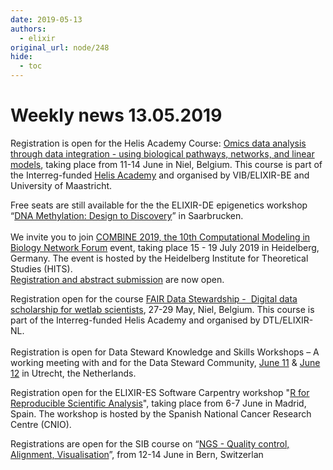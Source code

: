 ```yaml
---
date: 2019-05-13
authors:
  - elixir
original_url: node/248
hide:
  - toc
---
```


# Weekly news 13.05.2019

<p>Registration is open for the Helis Academy Course:&nbsp;<a href="https://elixir-europe.us4.list-manage.com/track/click?u=751beffce2e491f94d6f66918&amp;id=3c2671e8de&amp;e=64fa86a9a6" target="_blank">Omics data analysis through data integration - using biological pathways, networks, and linear models</a>, taking place from 11-14 June in Niel, Belgium. This course is part of the Interreg-funded&nbsp;<a href="https://elixir-europe.us4.list-manage.com/track/click?u=751beffce2e491f94d6f66918&amp;id=36b51889a1&amp;e=64fa86a9a6" target="_blank">Helis Academy</a>&nbsp;and organised by VIB/ELIXIR-BE and University of Maastricht.</p>

<p>Free seats are still available for the the ELIXIR-DE epigenetics workshop “<a href="https://elixir-europe.us4.list-manage.com/track/click?u=751beffce2e491f94d6f66918&amp;id=a534de7403&amp;e=64fa86a9a6" target="_blank">DNA Methylation: Design to Discovery</a>” in Saarbrucken.<br />
<br />
We invite you to join&nbsp;<a href="https://elixir-europe.us4.list-manage.com/track/click?u=751beffce2e491f94d6f66918&amp;id=56280f81b7&amp;e=64fa86a9a6" target="_blank">COMBINE 2019, the 10th Computational Modeling in Biology Network Forum</a>&nbsp;event, taking place 15 - 19 July 2019 in Heidelberg, Germany. The event is hosted by the Heidelberg Institute for Theoretical Studies (HITS).<br />
<a href="https://elixir-europe.us4.list-manage.com/track/click?u=751beffce2e491f94d6f66918&amp;id=a7b710b06e&amp;e=64fa86a9a6" target="_blank">Registration and abstract submission</a>&nbsp;are now open.</p>

<p>Registration open for the course&nbsp;<a href="https://elixir-europe.us4.list-manage.com/track/click?u=751beffce2e491f94d6f66918&amp;id=168d30e53d&amp;e=64fa86a9a6" target="_blank">FAIR Data Stewardship -&nbsp; Digital data scholarship for wetlab scientists</a>, 27-29 May, Niel, Belgium. This course is part of the Interreg-funded&nbsp;Helis Academy and organised by DTL/ELIXIR-NL.<br />
<br />
Registration is open for Data Steward Knowledge and Skills Workshops – A working meeting with and for the Data Steward Community,&nbsp;<a href="https://elixir-europe.us4.list-manage.com/track/click?u=751beffce2e491f94d6f66918&amp;id=feb8fdd331&amp;e=64fa86a9a6" target="_blank">June 11</a>&nbsp;&amp;&nbsp;<a href="https://elixir-europe.us4.list-manage.com/track/click?u=751beffce2e491f94d6f66918&amp;id=a5b01bf6d4&amp;e=64fa86a9a6" target="_blank">June 12</a>&nbsp;in Utrecht, the Netherlands.</p>

<p>Registration open for the ELIXIR-ES Software Carpentry workshop "<a href="https://elixir-europe.us4.list-manage.com/track/click?u=751beffce2e491f94d6f66918&amp;id=241ebef78f&amp;e=64fa86a9a6" target="_blank">R for Reproducible Scientific Analysis</a>", taking place from 6-7 June in Madrid, Spain. The workshop is hosted by the Spanish National Cancer Research Centre (CNIO).</p>

<p>Registrations are open for the SIB course on “<a href="https://elixir-europe.us4.list-manage.com/track/click?u=751beffce2e491f94d6f66918&amp;id=6afecfeaba&amp;e=64fa86a9a6" target="_blank">NGS - Quality control, Alignment, Visualisation</a>”, from 12-14 June in Bern, Switzerlan</p>

<p><br />
&nbsp;</p>

